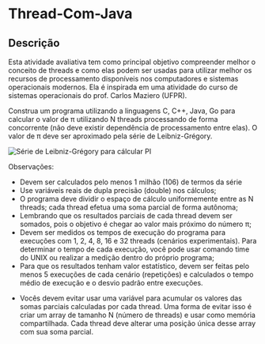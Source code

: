 # Thread-Com-Java
## Descrição

Esta atividade avaliativa tem como principal objetivo compreender melhor o conceito de threads
e como elas podem ser usadas para utilizar melhor os recursos de processamento disponíveis
nos computadores e sistemas operacionais modernos. Ela é inspirada em uma atividade do curso
de sistemas operacionais do prof. Carlos Maziero (UFPR).

Construa um programa utilizando a linguagens C, C++, Java, Go para calcular o valor de π
utilizando N threads processando de forma concorrente (não deve existir dependência de
processamento entre elas). O valor de π deve ser aproximado pela série de Leibniz-Grégory.

![Série de Leibniz-Grégory para cálcular PI](https://imgs.search.brave.com/nHd5ET_Ub-XRrWWuvnpFSZlRGjJy95iApEob00hlt6s/rs:fit:710:225:1/g:ce/aHR0cHM6Ly90c2Ux/Lm1tLmJpbmcubmV0/L3RoP2lkPU9JUC5W/UUstRDBFcFpYNzdE/M3B4SGZiVHZRQUFB/QSZwaWQ9QXBp)

Observações:
- Devem ser calculados pelo menos 1 milhão (106) de termos da série
- Use variáveis reais de dupla precisão (double) nos cálculos;
- O programa deve dividir o espaço de cálculo uniformemente entre as N threads; cada thread efetua uma soma parcial de forma autônoma;
- Lembrando que os resultados parciais de cada thread devem ser somados, pois o objetivo é chegar ao valor mais próximo do número π;
- Devem ser medidos os tempos de execução do programa para execuções com 1, 2, 4, 8, 16 e 32 threads (cenários experimentais). Para determinar o tempo de cada execução, você pode usar comando time do UNIX ou realizar a medição dentro do próprio programa;
- Para que os resultados tenham valor estatístico, devem ser feitas pelo menos 5 execuções de cada cenário (repetições) e calculados o tempo médio de execução e o desvio padrão entre execuções.
* Vocês devem evitar usar uma variável para acumular os valores das somas parciais calculadas por cada thread. Uma forma de evitar isso é criar um array de tamanho N (número de threads) e usar como memória compartilhada. Cada thread deve alterar uma posição única desse array com sua soma parcial.



